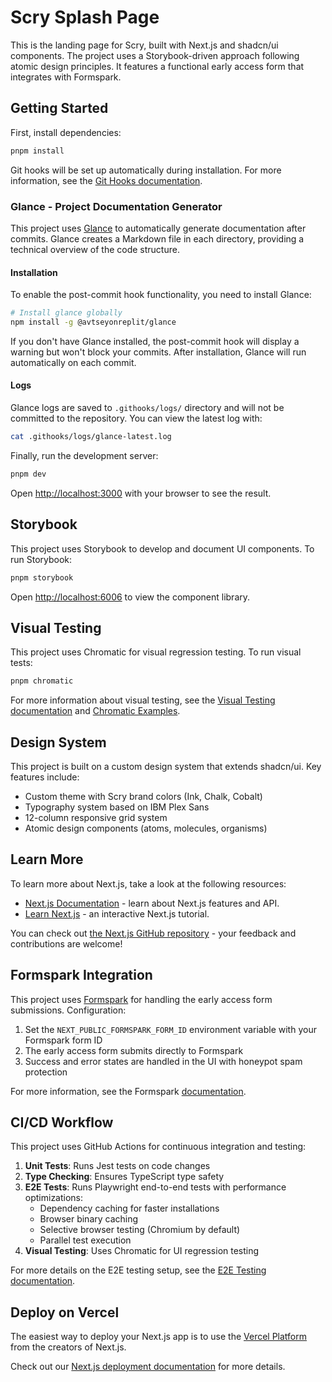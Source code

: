 # Scry Splash Page

This is the landing page for Scry, built with Next.js and shadcn/ui components. The project uses a Storybook-driven approach following atomic design principles. It features a functional early access form that integrates with Formspark.

## Getting Started

First, install dependencies:

```bash
pnpm install
```

Git hooks will be set up automatically during installation. For more information, see the [Git Hooks documentation](docs/GIT_HOOKS.md).

### Glance - Project Documentation Generator

This project uses [Glance](https://github.com/AvtseyOnReplit/glance) to automatically generate documentation after commits. Glance creates a Markdown file in each directory, providing a technical overview of the code structure.

#### Installation

To enable the post-commit hook functionality, you need to install Glance:

```bash
# Install glance globally
npm install -g @avtseyonreplit/glance
```

If you don't have Glance installed, the post-commit hook will display a warning but won't block your commits. After installation, Glance will run automatically on each commit.

#### Logs

Glance logs are saved to `.githooks/logs/` directory and will not be committed to the repository. You can view the latest log with:

```bash
cat .githooks/logs/glance-latest.log
```

Finally, run the development server:

```bash
pnpm dev
```

Open [http://localhost:3000](http://localhost:3000) with your browser to see the result.

## Storybook

This project uses Storybook to develop and document UI components. To run Storybook:

```bash
pnpm storybook
```

Open [http://localhost:6006](http://localhost:6006) to view the component library.

## Visual Testing

This project uses Chromatic for visual regression testing. To run visual tests:

```bash
pnpm chromatic
```

For more information about visual testing, see the [Visual Testing documentation](docs/VISUAL_TESTING.md) and [Chromatic Examples](docs/CHROMATIC_EXAMPLES.md).

## Design System

This project is built on a custom design system that extends shadcn/ui. Key features include:

- Custom theme with Scry brand colors (Ink, Chalk, Cobalt)
- Typography system based on IBM Plex Sans
- 12-column responsive grid system
- Atomic design components (atoms, molecules, organisms)

## Learn More

To learn more about Next.js, take a look at the following resources:

- [Next.js Documentation](https://nextjs.org/docs) - learn about Next.js features and API.
- [Learn Next.js](https://nextjs.org/learn) - an interactive Next.js tutorial.

You can check out [the Next.js GitHub repository](https://github.com/vercel/next.js) - your feedback and contributions are welcome!

## Formspark Integration

This project uses [Formspark](https://formspark.io) for handling the early access form submissions. Configuration:

1. Set the `NEXT_PUBLIC_FORMSPARK_FORM_ID` environment variable with your Formspark form ID
2. The early access form submits directly to Formspark
3. Success and error states are handled in the UI with honeypot spam protection

For more information, see the Formspark [documentation](https://documentation.formspark.io/).

## CI/CD Workflow

This project uses GitHub Actions for continuous integration and testing:

1. **Unit Tests**: Runs Jest tests on code changes
2. **Type Checking**: Ensures TypeScript type safety
3. **E2E Tests**: Runs Playwright end-to-end tests with performance optimizations:
   - Dependency caching for faster installations
   - Browser binary caching
   - Selective browser testing (Chromium by default)
   - Parallel test execution
4. **Visual Testing**: Uses Chromatic for UI regression testing

For more details on the E2E testing setup, see the [E2E Testing documentation](e2e/README.md).

## Deploy on Vercel

The easiest way to deploy your Next.js app is to use the [Vercel Platform](https://vercel.com/new?utm_medium=default-template&filter=next.js&utm_source=create-next-app&utm_campaign=create-next-app-readme) from the creators of Next.js.

Check out our [Next.js deployment documentation](https://nextjs.org/docs/app/building-your-application/deploying) for more details.
